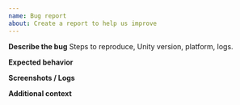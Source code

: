 ```yaml
---
name: Bug report
about: Create a report to help us improve
---
```

**Describe the bug**
Steps to reproduce, Unity version, platform, logs.

**Expected behavior**

**Screenshots / Logs**

**Additional context**
